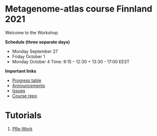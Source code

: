 
# Metagenome-atlas course Finnland 2021

Welcome to the Workshop

**Schedule (three separate days)**
- Monday September 27
- Friday October 1
- Monday October 4
Time: 9:15 – 12:30 + 13:30 - 17:00 EEST

**Important links**

- [Progress table](https://docs.google.com/spreadsheets/d/1b8uat67SvAM-4B8sMc1NhaiGlBxT_L24cb3LmdYZm5c/edit)
- [Announcements](https://github.com/metagenome-atlas/Tutorial_Finnland/discussions/2)
- [Issues](https://github.com/metagenome-atlas/Tutorial_Finnland/issues)
- [Course repo](https://github.com/metagenome-atlas/Tutorial_Finnland)

# Tutorials

1. [PRe-Work](Tutorials/Pre-work.md)
